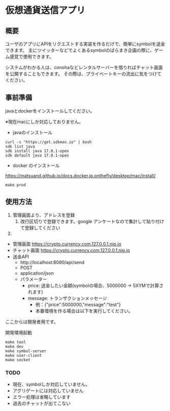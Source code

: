 # 仮想通貨送信アプリ

## 概要

ユーザのアプリにAPIをリクエストする実装を作るだけで、簡単にsymbolを送金できます。
主にツイッターなどでよくあるsymbolのばらまき企画の際に、ゲーム感覚で使用できます。

システムがわかる人は、conohaなどレンタルサーバーを借りればチャット画面を公開することもできます。
その際は、プライベートキーの流出に気をつけてください。

## 事前準備

javaとdockerをインストールしてください。

※現在macにしか対応しておりません。

 - javaのインストール

```
curl -s "https://get.sdkman.io" | bash
sdk list java 
sdk install java 17.0.1-open 
sdk default java 17.0.1-open
```

 - docker のインストール
 
 https://matsuand.github.io/docs.docker.jp.onthefly/desktop/mac/install/

```shell
make prod
```

## 使用方法

1. 管理画面より、アドレスを登録
   1. 改行区切りで登録できます。google アンケートなので集計して貼り付けて登録してください
2. 

- 管理画面 https://crypto.currency.com.127.0.0.1.nip.io
- チャット画面 https://crypto.currency.com.127.0.0.1.nip.io
- 送金API
    - http://localhost:8080/api/send
    - POST
    - application/json
    - パラメーター
        - price: 送金したい金額(symbolの場合、5000000 → 5XYMで計算されます)
        - message: トランザクションメッセージ
            - 例：{"price":5000000,"message":"test"}
            - 本番環境を作る場合は以下を実行してください。

ここからは開発者用です。

開発環境起動

```shell
make tool
make dev
make symbol-server
make user-client
make socket
```



### TODO
 - 現在、symbolしか対応していません。
 - アグリゲートには対応していません
 - エラー処理は省略しています
 - 過去のチャットが出てこない
